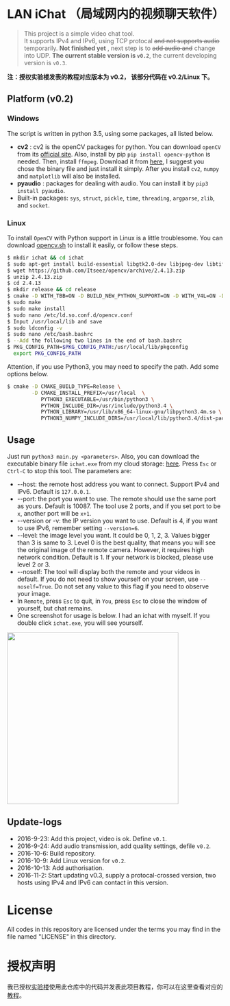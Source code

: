 # LAN iChat （局域网内的视频聊天软件）
> This project is a simple video chat tool.   
It supports IPv4 and IPv6, using TCP protocal ~~and not supports audio~~ temporarily. **Not finished yet** , next step is to ~~add audio and~~ change into UDP. **The current stable version is `v0.2`**, the current developing version is `v0.3`. 


**注：授权实验楼发表的教程对应版本为 v0.2， 该部分代码在 v0.2/Linux 下。**

## Platform (v0.2)

### Windows
The script is written in python 3.5, using some packages, all listed below.
* **cv2** : cv2 is the openCV packages for python. You can download `openCV` from its [official site](http://opencv.org/). Also, install by pip `pip install opencv-python` is needed. Then, install `ffmpeg`. Download it from [here](http://ffmpeg.org/), I suggest you chose the binary file and just install it simply. After you install `cv2`, `numpy` and `matplotlib` will also be installed.
* **pyaudio** : packages for dealing with audio. You can install it by `pip3 install pyaudio`.
* Built-in packages: `sys`, `struct`, `pickle`, `time`, `threading`, `argparse`, `zlib`, and `socket`.

### Linux
To install `OpenCV` with Python support in Linux is a little troublesome. You can download [opencv.sh](http://7xktmz.com1.z0.glb.clouddn.com/opencv.sh) to install it easily, or follow these steps.
```bash
$ mkdir ichat && cd ichat
$ sudo apt-get install build-essential libgtk2.0-dev libjpeg-dev libtiff5-dev libjasper-dev libopenexr-dev cmake python-dev python-numpy python-tk libtbb-dev libeigen2-dev yasm libfaac-dev libopencore-amrnb-dev libopencore-amrwb-dev libtheora-dev libvorbis-dev libxvidcore-dev libx264-dev libqt4-dev libqt4-opengl-dev sphinx-common texlive-latex-extra libv4l-dev libdc1394-22-dev libavcodec-dev libavformat-dev libswscale-dev
$ wget https://github.com/Itseez/opencv/archive/2.4.13.zip
$ unzip 2.4.13.zip
$ cd 2.4.13
$ mkdir release && cd release
$ cmake -D WITH_TBB=ON -D BUILD_NEW_PYTHON_SUPPORT=ON -D WITH_V4L=ON -D INSTALL_C_EXAMPLES=ON -D INSTALL_PYTHON_EXAMPLES=ON -D BUILD_EXAMPLES=ON -D WITH_QT=ON -D WITH_GTK=ON -D WITH_OPENGL=ON ..
$ sudo make
$ sudo make install
$ sudo nano /etc/ld.so.conf.d/opencv.conf   
$ Input /usr/local/lib and save
$ sudo ldconfig -v
$ sudo nano /etc/bash.bashrc
$ --Add the following two lines in the end of bash.bashrc
$ PKG_CONFIG_PATH=$PKG_CONFIG_PATH:/usr/local/lib/pkgconfig
  export PKG_CONFIG_PATH
```

Attention, if you use Python3, you may need to specify the path. Add some options below.
```bash
$ cmake -D CMAKE_BUILD_TYPE=Release \
        -D CMAKE_INSTALL_PREFIX=/usr/local  \
           PYTHON3_EXECUTABLE=/usr/bin/python3 \
           PYTHON_INCLUDE_DIR=/usr/include/python3.4 \
           PYTHON_LIBRARY=/usr/lib/x86_64-linux-gnu/libpython3.4m.so \
           PYTHON3_NUMPY_INCLUDE_DIRS=/usr/local/lib/python3.4/dist-packages/numpy/core/include ..
```

## Usage
Just run `python3 main.py <parameters>`. Also, you can download the executable binary file `ichat.exe` from my cloud storage: [here](http://7xktmz.com1.z0.glb.clouddn.com/ichat.exe). Press `Esc` or `Ctrl-C` to stop this tool. The parameters are:
* --host: the remote host address you want to connect. Support IPv4 and IPv6. Default is `127.0.0.1`.
* --port: the port you want to use. The remote should use the same port as yours. Default is 10087. The tool use 2 ports, and if you set port to be `x`, another port will be `x+1`.
* --version or -v: the IP version you want to use. Default is 4, if you want to use IPv6, remember setting `--version=6`.
* --level: the image level you want. It could be 0, 1, 2, 3. Values bigger than 3 is same to 3. Level 0 is the best quality, that means you will see the original image of the remote camera. However, it requires high network condition. Default is 1. If your network is blocked, please use level 2 or 3.
* --noself: The tool will display both the remote and your videos in default. If you do not need to show yourself on your screen, use `--noself=True`. Do not set any value to this flag if you need to observe your image.
* In `Remote`, press `Esc` to quit, in `You`, press `Esc` to close the window of yourself, but chat remains.
* One screenshot for usage is below. I had an ichat with myself. If you double click `ichat.exe`, you will see yourself.    
<img src="http://7xktmz.com1.z0.glb.clouddn.com/ichat-show-1.png" width = "400px">


## Update-logs
* 2016-9-23: Add this project, video is ok. Define `v0.1`.
* 2016-9-24: Add audio transmission, add quality settings, defile `v0.2`.
* 2016-10-6: Build repository.
* 2016-10-9: Add Linux version for `v0.2`.
* 2016-10-13: Add authorisation.
* 2016-11-2: Start updating v0.3, supply a protocal-crossed version, two hosts using IPv4 and IPv6 can contact in this version.

# License
All codes in this repository are licensed under the terms you may find in the file named "LICENSE" in this directory.

# 授权声明
我已授权[实验楼](https://www.shiyanlou.com/)使用此仓库中的代码并发表此项目教程，你可以在这里查看对应的[教程](https://www.shiyanlou.com/courses/672)。